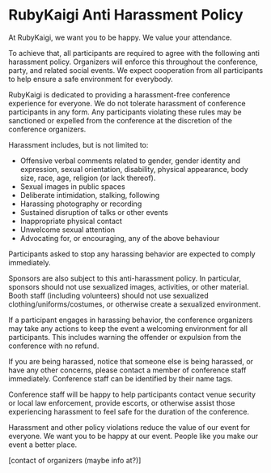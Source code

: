 # RubyKaigi Anti Harassment Policy

At RubyKaigi, we want you to be happy.  We value your attendance.

To achieve that, all participants are required to agree with the following anti harassment policy. Organizers will enforce this throughout the conference, party, and related social events. We expect cooperation from all participants to help ensure a safe environment for everybody.

RubyKaigi is dedicated to providing a harassment-free conference experience for everyone. We do not tolerate harassment of conference participants in any form. Any participants violating these rules may be sanctioned or expelled from the conference at the discretion of the conference organizers.

Harassment includes, but is not limited to:

- Offensive verbal comments related to gender, gender identity and expression, sexual orientation, disability, physical appearance, body size, race, age, religion (or lack thereof).
- Sexual images in public spaces
- Deliberate intimidation, stalking, following
- Harassing photography or recording
- Sustained disruption of talks or other events
- Inappropriate physical contact
- Unwelcome sexual attention
- Advocating for, or encouraging, any of the above behaviour

Participants asked to stop any harassing behavior are expected to comply immediately.

Sponsors are also subject to this anti-harassment policy. In particular, sponsors should not use sexualized images, activities, or other material. Booth staff (including volunteers) should not use sexualized clothing/uniforms/costumes, or otherwise create a sexualized environment.

If a participant engages in harassing behavior, the conference organizers may take any actions to keep the event a welcoming environment for all participants. This includes warning the offender or expulsion from the conference with no refund.

If you are being harassed, notice that someone else is being harassed, or have any other concerns, please contact a member of conference staff immediately.  Conference staff can be identified by their name tags.

Conference staff will be happy to help participants contact venue security or local law enforcement, provide escorts, or otherwise assist those experiencing harassment to feel safe for the duration of the conference.

Harassment and other policy violations reduce the value of our event for everyone. We want you to be happy at our event. People like you make our event a better place.

[contact of organizers (maybe info at?)]
